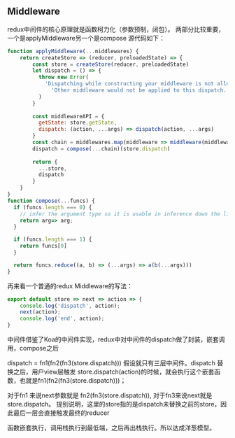 ## Middleware

redux中间件的核心原理就是函数柯力化（参数预制，闭包）。
两部分比较重要，一个是applyMiddleware另一个是compose
源代码如下：

```javascript
function applyMiddleware(...middlewares) {
    return createStore => (reducer, preloadedState) => {
        const store = createStore(reducer, preloadedState)
        let dispatch = () => {
          throw new Error(
            'Dispatching while constructing your middleware is not allowed. ' +
              'Other middleware would not be applied to this dispatch.'
          )
        }
    
        const middlewareAPI = {
          getState: store.getState,
          dispatch: (action, ...args) => dispatch(action, ...args)
        }
        const chain = middlewares.map(middleware => middleware(middlewareAPI))
        dispatch = compose(...chain)(store.dispatch)
    
        return {
          ...store,
          dispatch
        }
    }
}
function compose(...funcs) {
  if (funcs.length === 0) {
    // infer the argument type so it is usable in inference down the line
    return arg=> arg;
  }

  if (funcs.length === 1) {
    return funcs[0]
  }

  return funcs.reduce((a, b) => (...args) => a(b(...args)))
}
```

再来看一个普通的redux Middleware的写法：
```javascript
export default store => next => action => {
    console.log('dispatch', action);
    next(action);
    console.log('end', action);
}
```
中间件借鉴了Koa的中间件实现，redux中对中间件的dispatch做了封装，嵌套调用，compose之后

dispatch = fn1(fn2(fn3(store.dispatch)))  假设就只有三层中间件。dispatch 替换之后，用户view层触发
store.dispatch(action)的时候，就会执行这个嵌套函数，也就是fn1(fn2(fn3(store.dispatch)))；

对于fn1 来说next参数就是 fn2(fn3(store.dispatch)), 对于fn3来说next就是 store.dispatch。
提别说明，这里的store指的是dispatch未替换之前的store，因此最后一层会直接触发最终的reducer

函数嵌套执行，调用栈执行到最低端，之后再出栈执行。所以达成洋葱模型。
